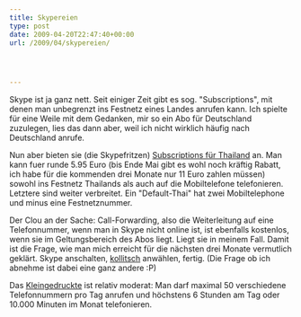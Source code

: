 ```yaml
---
title: Skypereien
type: post
date: 2009-04-20T22:47:40+00:00
url: /2009/04/skypereien/




---
```

Skype ist ja ganz nett. Seit einiger Zeit gibt es sog. "Subscriptions", mit denen man unbegrenzt ins Festnetz eines Landes anrufen kann. Ich spielte für eine Weile mit dem Gedanken, mir so ein Abo für Deutschland zuzulegen, lies das dann aber, weil ich nicht wirklich häufig nach Deutschland anrufe.

Nun aber bieten sie (die Skypefritzen) [Subscriptions für Thailand][1] an. Man kann fuer runde 5.95 Euro (bis Ende Mai gibt es wohl noch kräftig Rabatt, ich habe für die kommenden drei Monate nur 11 Euro zahlen müssen) sowohl ins Festnetz Thailands als auch auf die Mobiltelefone telefonieren. Letztere sind weiter verbreitet. Ein "Default-Thai" hat zwei Mobiltelephone und minus eine Festnetznummer.

Der Clou an der Sache: Call-Forwarding, also die Weiterleitung auf eine Telefonnummer, wenn man in Skype nicht online ist, ist ebenfalls kostenlos, wenn sie im Geltungsbereich des Abos liegt. Liegt sie in meinem Fall. Damit ist die Frage, wie man mich erreicht für die nächsten drei Monate vermutlich geklärt. Skype anschalten, [kollitsch][2] anwählen, fertig. (Die Frage ob ich abnehme ist dabei eine ganz andere :P)

Das [Kleingedruckte][3] ist relativ moderat: Man darf maximal 50 verschiedene Telefonnummern pro Tag anrufen und höchstens 6 Stunden am Tag oder 10.000 Minuten im Monat telefonieren.

 [1]: http://www.skype.com/allfeatures/subscriptions/asiacountry/?country=TH
 [2]: callto://kollitsch
 [3]: http://www.skype.com/legal/terms/fair_usage/

